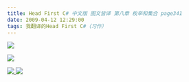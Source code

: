 ```yaml
---
title: Head First C# 中文版 图文皆译 第八章 枚举和集合 page341
date: 2009-04-12 12:29:00
tags: 我翻译的Head First C#（习作）
---
```

![](https://p-blog.csdn.net/images/p_blog_csdn_net/cuipengfei1/EntryImages/20090412/2009-04-12_12-08-01.jpg)

![](https://p-blog.csdn.net/images/p_blog_csdn_net/cuipengfei1/EntryImages/20090412/2009-04-12_12-20-18.jpg)



[ ![](https://profile.csdnimg.cn/5/2/5/3_cuipengfei1)
![](https://g.csdnimg.cn/static/user-reg-year/1x/11.png)
](https://blog.csdn.net/cuipengfei1)





